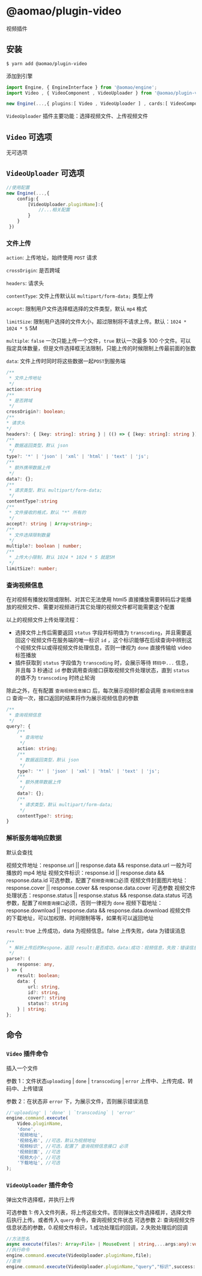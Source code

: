 # @aomao/plugin-video

视频插件

## 安装

```bash
$ yarn add @aomao/plugin-video
```

添加到引擎

```ts
import Engine, { EngineInterface } from '@aomao/engine';
import Video , { VideoComponent , VideoUploader } from '@aomao/plugin-video';

new Engine(...,{ plugins:[ Video , VideoUploader ] , cards:[ VideoComponent ]})
```

`VideoUploader` 插件主要功能：选择视频文件、上传视频文件

## `Video` 可选项

无可选项

## `VideoUploader` 可选项

```ts
//使用配置
new Engine(...,{
    config:{
        [VideoUploader.pluginName]:{
            //...相关配置
        }
    }
 })
```

### 文件上传

`action`: 上传地址，始终使用 `POST` 请求

`crossOrigin`: 是否跨域

`headers`: 请求头

`contentType`: 文件上传默认以 `multipart/form-data;` 类型上传

`accept`: 限制用户文件选择框选择的文件类型，默认 `mp4` 格式

`limitSize`: 限制用户选择的文件大小，超过限制将不请求上传。默认：`1024 * 1024 * 5` 5M

`multiple`: `false` 一次只能上传一个文件，`true` 默认一次最多 100 个文件。可以指定具体数量，但是文件选择框无法限制，只能上传的时候限制上传最前面的张数

`data`: 文件上传时同时将这些数据一起`POST`到服务端

```ts
/**
 * 文件上传地址
 */
action:string
/**
 * 是否跨域
 */
crossOrigin?: boolean;
/**
* 请求头
*/
headers?: { [key: string]: string } | (() => { [key: string]: string });
/**
 * 数据返回类型，默认 json
 */
type?: '*' | 'json' | 'xml' | 'html' | 'text' | 'js';
/**
 * 额外携带数据上传
 */
data?: {};
/**
 * 请求类型，默认 multipart/form-data;
 */
contentType?:string
/**
 * 文件接收的格式，默认 "*" 所有的
 */
accept?: string | Array<string>;
/**
 * 文件选择限制数量
 */
multiple?: boolean | number;
/**
 * 上传大小限制，默认 1024 * 1024 * 5 就是5M
 */
limitSize?: number;

```

### 查询视频信息

在对视频有播放权限或限制、对其它无法使用 html5 直接播放需要转码后才能播放的视频文件、需要对视频进行其它处理的视频文件都可能需要这个配置

以上的视频文件上传处理流程：

-   选择文件上传后需要返回 `status` 字段并标明值为 `transcoding`，并且需要返回这个视频文件在服务端的唯一标识 `id` ，这个标识能够在后续查询中辨别这个视频文件以或得视频文件处理信息，否则一律视为 `done` 直接传输给 video 标签播放
-   插件获取到 `status` 字段值为 `transcoding` 时，会展示等待 `转码中...` 信息，并且每 3 秒通过 `id` 参数调用查询接口获取视频文件处理状态，直到 `status` 的值不为 `transcoding` 时终止轮询

除此之外，在有配置 `查询视频信息接口` 后，每次展示视频时都会调用 `查询视频信息接口` 查询一次，接口返回的结果将作为展示视频信息的参数

```ts
/**
 * 查询视频信息
 */
query?: {
    /**
     * 查询地址
     */
    action: string;
    /**
     * 数据返回类型，默认 json
     */
    type?: '*' | 'json' | 'xml' | 'html' | 'text' | 'js';
    /**
     * 额外携带数据上传
     */
    data?: {};
    /**
     * 请求类型，默认 multipart/form-data;
     */
    contentType?: string;
}
```

### 解析服务端响应数据

默认会查找

视频文件地址：response.url || response.data && response.data.url 一般为可播放的 mp4 地址
视频文件标识：response.id || response.data && response.data.id 可选参数，配置了`视频查询接口`必须
视频文件封面图片地址：response.cover || response.cover && response.data.cover 可选参数
视频文件处理状态：response.status || response.status && response.data.status 可选参数，配置了`视频查询接口`必须，否则一律视为 `done`
视频下载地址：response.download || response.data && response.data.download 视频文件的下载地址，可以加权限、时间限制等等，如果有可以返回地址

`result`: true 上传成功，data 为视频信息。false 上传失败，data 为错误消息

```ts
/**
 * 解析上传后的Respone，返回 result:是否成功，data:成功：视频信息，失败：错误信息
 */
parse?: (
    response: any,
) => {
    result: boolean;
    data: {
        url: string,
        id?: string,
        cover?: string
        status?: string
    } | string;
};
```

## 命令

### `Video` 插件命令

插入一个文件

参数 1：文件状态`uploading` | `done` | `transcoding` | `error` 上传中、上传完成、转码中、上传错误

参数 2：在状态非 `error` 下，为展示文件，否则展示错误消息

```ts
//'uploading' | 'done' | `transcoding` | 'error'
engine.command.execute(
	Video.pluginName,
	'done',
	'视频地址',
	'视频名称', //可选，默认为视频地址
	'视频标识', //可选，配置了 查询视频信息接口 必须
	'视频封面', //可选
	'视频大小', //可选
	'下载地址', //可选
);
```

### `VideoUploader` 插件命令

弹出文件选择框，并执行上传

可选参数 1: 传入文件列表，将上传这些文件。否则弹出文件选择框并，选择文件后执行上传。或者传入 `query` 命令，查询视频文件状态
可选参数 2: 查询视频文件信息状态的参数，0.视频文件标识，1.成功处理后的回调，2.失败处理后的回调

```ts
//方法签名
async execute(files?: Array<File> | MouseEvent | string,...args:any):void
//执行命令
engine.command.execute(VideoUploader.pluginName,file);
//查询
engine.command.execute(VideoUploader.pluginName,"query","标识",success: (data?:{ url: string, name?: string, cover?: string, download?: string, status?: string }) => void, failed: (message: string) => void = () => {});
```
